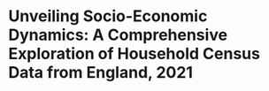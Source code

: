 # Unveiling Socio-Economic Dynamics: A Comprehensive Exploration of Household Census Data from England, 2021
